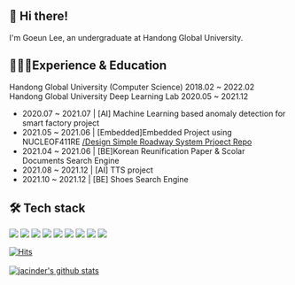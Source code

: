 <!--
**jacinder/jacinder** is a ✨ _special_ ✨ repository because its `README.md` (this file) appears on your GitHub profile.

Here are some ideas to get you started:

- 🔭 I’m currently working on ...
- 🌱 I’m currently learning ...
- 👯 I’m looking to collaborate on ...
- 🤔 I’m looking for help with ...
- 💬 Ask me about ...
- 📫 How to reach me: ...
- 😄 Pronouns: ...
- ⚡ Fun fact: ...
-->

👋 Hi there!
-------------
I'm Goeun Lee, an undergraduate at Handong Global University.<br>

👩🏻‍💻Experience & Education
-------------
Handong Global University (Computer Science) 2018.02 ~ 2022.02 <br>
Handong Global University Deep Learning Lab 2020.05 ~ 2021.12 <br>

* 2020.07 ~ 2021.07 | [AI] Machine Learning based anomaly detection for smart factory project <br>
* 2021.05 ~ 2021.06 | [Embedded]Embedded Project using NUCLEOF411RE <a href = "https://github.com/jacinder/DesignSimpleRoadwaySystem_NUCLEOF411RE">/Design Simple Roadway System Prjoect Repo</a>
* 2021.04 ~ 2021.06 | [BE]Korean Reunification Paper & Scolar Documents Search Engine<br>
* 2021.08 ~ 2021.12 | [AI] TTS project<br>
* 2021.10 ~ 2021.12 | [BE] Shoes Search Engine<br>

🛠 Tech stack
-------------
<!-- <img src="?style=flat-square&logo=&logoColor=white"/></a> -->
<img src="https://img.shields.io/badge/-C-orange?logo=C&logoColor=white"/></a>
<img src="https://img.shields.io/badge/Python-3766AB?logo=Python&logoColor=white"/></a>
<img src="https://img.shields.io/badge/-Java-brown?logo=java&logoColor=white"/></a>
<img src="https://img.shields.io/badge/-MySQL-blue?logo=MySQL&logoColor=white"/></a>
<img src="https://img.shields.io/badge/-PyTorch-lemon?logo=PyTorch&logoColor=white"/></a>
<img src="https://img.shields.io/badge/-sklearn-important?logo=scikit-learn&logoColor=white"/></a>
<img src="https://img.shields.io/badge/-Flask-navy?logo=flask&logoColor=white"/></a>
<img src="https://img.shields.io/badge/-Linux-white?logo=linux&logoColor=black"/></a>
<img src="https://img.shields.io/badge/-ARM-violet"/></a>




[![Hits](https://hits.seeyoufarm.com/api/count/incr/badge.svg?url=https%3A%2F%2Fgithub.com%2Fjacinder&count_bg=%23E77FBB&title_bg=%23335784&icon=&icon_color=%23E7E7E7&title=hits&edge_flat=false)](https://hits.seeyoufarm.com)<br>  
[![jacinder's github stats](https://github-readme-stats.vercel.app/api?username=jacinder)](https://github.com/anuraghazra/github-readme-stats)




